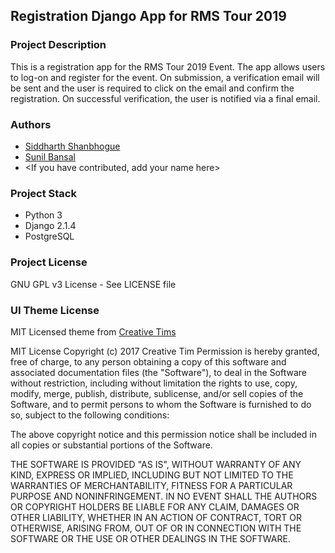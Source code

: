 ## Registration Django App for RMS Tour 2019

### Project Description
This is a registration app for the RMS Tour 2019 Event. 
The app allows users to log-on and register for the event. 
On submission, a verification email will be sent and the user is required
to click on the email and confirm the registration. On successful 
verification, the user is notified via a final email.  

### Authors
- [Siddharth Shanbhogue](mailto:Siddharthx64@gmail.com)
- [Sunil Bansal](mailto:SunilBansal_30@yahoo.co.in)
- <If you have contributed, add your name here>

### Project Stack
- Python 3
- Django 2.1.4
- PostgreSQL

### Project License
GNU GPL v3 License - See LICENSE file

### UI Theme License
  MIT Licensed theme from [Creative Tims](https://www.creative-tim.com/product/material-kit)

  MIT License
  Copyright (c) 2017 Creative Tim
  Permission is hereby granted, free of charge, to any person obtaining a copy of this software and associated 
  documentation files (the "Software"), to deal in the Software without restriction, including without limitation the 
  rights to use, copy, modify, merge, publish, distribute, sublicense, and/or sell copies of the Software, and to permit 
  persons to whom the Software is furnished to do so, subject to the following conditions:

  The above copyright notice and this permission notice shall be included in all copies or substantial portions of the 
  Software.

  THE SOFTWARE IS PROVIDED "AS IS", WITHOUT WARRANTY OF ANY KIND, EXPRESS OR IMPLIED, INCLUDING BUT NOT LIMITED TO THE 
  WARRANTIES OF MERCHANTABILITY, FITNESS FOR A PARTICULAR PURPOSE AND NONINFRINGEMENT. IN NO EVENT SHALL THE AUTHORS OR 
  COPYRIGHT HOLDERS BE LIABLE FOR ANY CLAIM, DAMAGES OR OTHER LIABILITY, WHETHER IN AN ACTION OF CONTRACT, TORT OR 
  OTHERWISE, ARISING FROM, OUT OF OR IN CONNECTION WITH THE SOFTWARE OR THE USE OR OTHER DEALINGS IN THE SOFTWARE.


